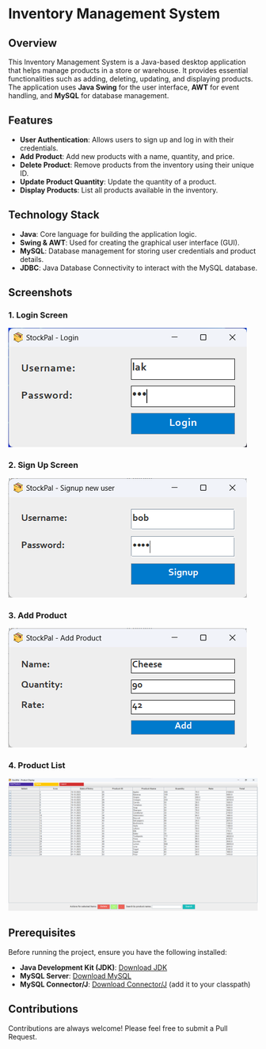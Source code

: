 # Inventory Management System

## Overview

This Inventory Management System is a Java-based desktop application that helps manage products in a store or warehouse. It provides essential functionalities such as adding, deleting, updating, and displaying products. The application uses **Java Swing** for the user interface, **AWT** for event handling, and **MySQL** for database management.

## Features

- **User Authentication**: Allows users to sign up and log in with their credentials.
- **Add Product**: Add new products with a name, quantity, and price.
- **Delete Product**: Remove products from the inventory using their unique ID.
- **Update Product Quantity**: Update the quantity of a product.
- **Display Products**: List all products available in the inventory.

## Technology Stack

- **Java**: Core language for building the application logic.
- **Swing & AWT**: Used for creating the graphical user interface (GUI).
- **MySQL**: Database management for storing user credentials and product details.
- **JDBC**: Java Database Connectivity to interact with the MySQL database.

## Screenshots

### 1. Login Screen
![Login Screen](screenshots/login.png)

### 2. Sign Up Screen
![Sign Up Screen](screenshots/signup.png)

### 3. Add Product
![Add Product Screen](screenshots/addItem.png)

### 4. Product List
![Product List](screenshots/display.png)

## Prerequisites

Before running the project, ensure you have the following installed:

- **Java Development Kit (JDK)**: [Download JDK](https://www.oracle.com/java/technologies/javase-downloads.html)
- **MySQL Server**: [Download MySQL](https://dev.mysql.com/downloads/)
- **MySQL Connector/J**: [Download Connector/J](https://dev.mysql.com/downloads/connector/j/) (add it to your classpath)


## Contributions

Contributions are always welcome! Please feel free to submit a Pull Request.
